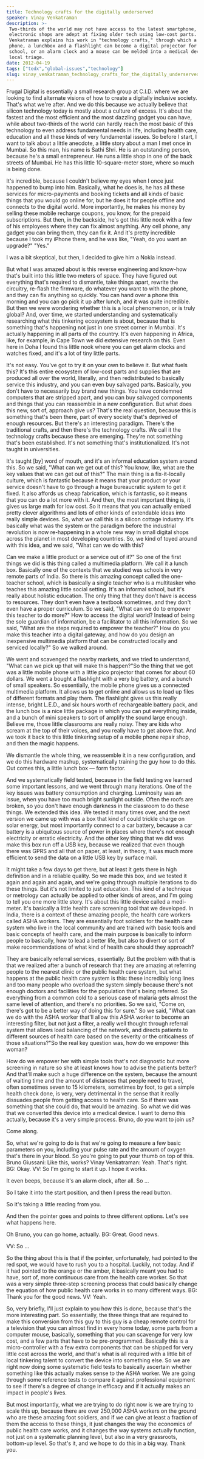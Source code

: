 ```yaml
---
title: Technology crafts for the digitally underserved
speaker: Vinay Venkatraman
description: >-
 Two-thirds of the world may not have access to the latest smartphone, but local
 electronic shops are adept at fixing older tech using low-cost parts. Vinay
 Venkatraman explains his work in "technology crafts," through which a mobile
 phone, a lunchbox and a flashlight can become a digital projector for a village
 school, or an alarm clock and a mouse can be melded into a medical device for
 local triage.
date: 2012-04-19
tags: ["tedx","global-issues","technology"]
slug: vinay_venkatraman_technology_crafts_for_the_digitally_underserved
---
```


Frugal Digital is essentially a small research group at C.I.D. where we are looking to
find alternate visions of how to create a digitally inclusive society. That's what we're
after. And we do this because we actually believe that silicon technology today is mostly
about a culture of excess. It's about the fastest and the most efficient and the most
dazzling gadget you can have, while about two-thirds of the world can hardly reach the
most basic of this technology to even address fundamental needs in life, including health
care, education and all these kinds of very fundamental issues. So before I start, I want
to talk about a little anecdote, a little story about a man I met once in Mumbai. So this
man, his name is Sathi Shri. He is an outstanding person, because he's a small
entrepreneur. He runs a little shop in one of the back streets of Mumbai. He has this
little 10-square-meter store, where so much is being done.

It's incredible, because I couldn't believe my eyes when I once just happened to bump into
him. Basically, what he does is, he has all these services for micro-payments and booking
tickets and all kinds of basic things that you would go online for, but he does it for
people offline and connects to the digital world. More importantly, he makes his money by
selling these mobile recharge coupons, you know, for the prepaid subscriptions. But then,
in the backside, he's got this little nook with a few of his employees where they can fix
almost anything. Any cell phone, any gadget you can bring them, they can fix it. And it's
pretty incredible because I took my iPhone there, and he was like, "Yeah, do you want an
upgrade?" "Yes." 

I was a bit skeptical, but then, I decided to give him a Nokia instead.

But what I was amazed about is this reverse engineering and know-how that's built into
this little two meters of space. They have figured out everything that's required to
dismantle, take things apart, rewrite the circuitry, re-flash the firmware, do whatever
you want to with the phone, and they can fix anything so quickly. You can hand over a
phone this morning and you can go pick it up after lunch, and it was quite incredible. But
then we were wondering whether this is a local phenomenon, or is truly global? And, over
time, we started understanding and systematically researching what this tinkering
ecosystem is about, because that is something that's happening not just in one street
corner in Mumbai. It's actually happening in all parts of the country. It's even happening
in Africa, like, for example, in Cape Town we did extensive research on this. Even here in
Doha I found this little nook where you can get alarm clocks and watches fixed, and it's a
lot of tiny little parts.

It's not easy. You've got to try it on your own to believe it. But what fuels this? It's
this entire ecosystem of low-cost parts and supplies that are produced all over the world,
literally, and then redistributed to basically service this industry, and you can even buy
salvaged parts. Basically, you don't have to necessarily buy brand new things. You have
condemned computers that are stripped apart, and you can buy salvaged components and
things that you can reassemble in a new configuration. But what does this new, sort of,
approach give us? That's the real question, because this is something that's been there,
part of every society that's deprived of enough resources. But there's an interesting
paradigm. There's the traditional crafts, and then there's the technology crafts. We call
it the technology crafts because these are emerging. They're not something that's been
established. It's not something that's institutionalized. It's not taught in
universities.

It's taught [by] word of mouth, and it's an informal education system around this. So we
said, "What can we get out of this? You know, like, what are the key values that we can
get out of this?" The main thing is a fix-it-locally culture, which is fantastic because
it means that your product or your service doesn't have to go through a huge bureaucratic
system to get it fixed. It also affords us cheap fabrication, which is fantastic, so it
means that you can do a lot more with it. And then, the most important thing is, it gives
us large math for low cost. So it means that you can actually embed pretty clever
algorithms and lots of other kinds of extendable ideas into really simple devices. So, what
we call this is a silicon cottage industry. It's basically what was the system or the
paradigm before the industrial revolution is now re-happening in a whole new way in small
digital shops across the planet in most developing countries. So, we kind of toyed around
with this idea, and we said, "What can we do with this?

Can we make a little product or a service out of it?" So one of the first things we did is
this thing called a multimedia platform. We call it a lunch box. Basically one of the
contexts that we studied was schools in very remote parts of India. So there is this
amazing concept called the one-teacher school, which is basically a single teacher who is
a multitasker who teaches this amazing little social setting. It's an informal school, but
it's really about holistic education. The only thing that they don't have is access to
resources. They don't even have a textbook sometimes, and they don't even have a proper
curriculum. So we said, "What can we do to empower this teacher to do more?" How to access
the digital world? Instead of being the sole guardian of information, be a facilitator to
all this information. So we said, "What are the steps required to empower the teacher?"
How do you make this teacher into a digital gateway, and how do you design an inexpensive
multimedia platform that can be constructed locally and serviced locally?" So we walked
around.

We went and scavenged the nearby markets, and we tried to understand, "What can we pick up
that will make this happen?"So the thing that we got was a little mobile phone with a
little pico projector that comes for about 60 dollars. We went a bought a flashlight with
a very big battery, and a bunch of small speakers. So essentially, the mobile phone gives
us a connected multimedia platform. It allows us to get online and allows us to load up
files of different formats and play them. The flashlight gives us this really intense,
bright L.E.D., and six hours worth of rechargeable battery pack, and the lunch box is a
nice little package in which you can put everything inside, and a bunch of mini speakers
to sort of amplify the sound large enough. Believe me, those little classrooms are really
noisy. They are kids who scream at the top of their voices, and you really have to get
above that. And we took it back to this little tinkering setup of a mobile phone repair
shop, and then the magic happens.

We dismantle the whole thing, we reassemble it in a new configuration, and we do this
hardware mashup, systematically training the guy how to do this. Out comes this, a little
lunch box — form factor.

And we systematically field tested, because in the field testing we learned some important
lessons, and we went through many iterations. One of the key issues was battery
consumption and charging. Luminosity was an issue, when you have too much bright sunlight
outside. Often the roofs are broken, so you don't have enough darkness in the classroom to
do these things. We extended this idea. We tested it many times over, and the next version
we came up with was a box that kind of could trickle charge on solar energy, but most
importantly connect to a car battery, because a car battery is a ubiquitous source of
power in places where there's not enough electricity or erratic electricity. And the other
key thing that we did was make this box run off a USB key, because we realized that even
though there was GPRS and all that on paper, at least, in theory, it was much more
efficient to send the data on a little USB key by surface mail.

It might take a few days to get there, but at least it gets there in high definition and
in a reliable quality. So we made this box, and we tested it again and again and again,
and we're going through multiple iterations to do these things. But it's not limited to
just education. This kind of a technique or metrology can actually be applied to other
kinds of areas, and I'm going to tell you one more little story. It's about this little
device called a medi-meter. It's basically a little health care screening tool that we
developed. In India, there is a context of these amazing people, the health care workers
called ASHA workers. They are essentially foot soldiers for the health care system who
live in the local community and are trained with basic tools and basic concepts of health
care, and the main purpose is basically to inform people to basically, how to lead a
better life, but also to divert or sort of make recommendations of what kind of health
care should they approach?

They are basically referral services, essentially. But the problem with that is that we
realized after a bunch of research that they are amazing at referring people to the
nearest clinic or the public health care system, but what happens at the public health
care system is this: these incredibly long lines and too many people who overload the
system simply because there's not enough doctors and facilities for the population that's
being referred. So everything from a common cold to a serious case of malaria gets almost
the same level of attention, and there's no priorities. So we said, "Come on, there's got
to be a better way of doing this for sure." So we said, "What can we do with the ASHA
worker that'll allow this ASHA worker to become an interesting filter, but not just a
filter, a really well thought through referral system that allows load balancing of the
network, and directs patients to different sources of health care based on the severity or
the criticalness of those situations?"So the real key question was, how do we empower this
woman?

How do we empower her with simple tools that's not diagnostic but more screening in nature
so she at least knows how to advise the patients better? And that'll make such a huge
difference on the system, because the amount of waiting time and the amount of distances
that people need to travel, often sometimes seven to 15 kilometers, sometimes by foot, to
get a simple health check done, is very, very detrimental in the sense that it really
dissuades people from getting access to health care. So if there was something that she
could do, that would be amazing. So what we did was that we converted this device into a
medical device. I want to demo this actually, because it's a very simple process. Bruno, do
you want to join us? 

Come along. 

So, what we're going to do is that we're going to measure a few basic parameters on you,
including your pulse rate and the amount of oxygen that's there in your blood. So you're
going to put your thumb on top of this. Bruno Giussani: Like this, works? Vinay Venkatraman:
Yeah. That's right. BG: Okay. VV: So I'm going to start it up. I hope it works.

It even beeps, because it's an alarm clock, after all. So ... 

So I take it into the start position, and then I press the read button.

So it's taking a little reading from you. 

And then the pointer goes and points to three different options. Let's see what happens
here. 

Oh Bruno, you can go home, actually. BG: Great. Good news. 

VV: So ... 

So the thing about this is that if the pointer, unfortunately, had pointed to the red
spot, we would have to rush you to a hospital. Luckily, not today. And if it had pointed
to the orange or the amber, it basically meant you had to have, sort of, more continuous
care from the health care worker. So that was a very simple three-step screening process
that could basically change the equation of how public health care works in so many
different ways. BG: Thank you for the good news. VV: Yeah.

So, very briefly, I'll just explain to you how this is done, because that's the more
interesting part. So essentially, the three things that are required to make this
conversion from this guy to this guy is a cheap remote control for a television that you
can almost find in every home today, some parts from a computer mouse, basically,
something that you can scavenge for very low cost, and a few parts that have to be
pre-programmed. Basically this is a micro-controller with a few extra components that can
be shipped for very little cost across the world, and that's what is all required with a
little bit of local tinkering talent to convert the device into something else. So we are
right now doing some systematic field tests to basically ascertain whether something like
this actually makes sense to the ASHA worker. We are going through some reference tests to
compare it against professional equipment to see if there's a degree of change in efficacy
and if it actually makes an impact in people's lives.

But most importantly, what we are trying to do right now is we are trying to scale this
up, because there are over 250,000 ASHA workers on the ground who are these amazing foot
soldiers, and if we can give at least a fraction of them the access to these things, it
just changes the way the economics of public health care works, and it changes the way
systems actually function, not just on a systematic planning level, but also in a very
grassroots, bottom-up level. So that's it, and we hope to do this in a big way. Thank you.

<!--
ad_duration=3.33
comment_count=68
event="TEDxSummit"
external_start_time=0
intro_duration=11.82
is_subtitle_required="False"
is_talk_featured="True"
language="en"
language_swap="False"
native_language="en"
number_of_related_talks=6
number_of_speakers=1
number_of_subtitled_videos=21
number_of_tags=3
number_of_talk_download_languages=21
number_of_talk_more_resources=0
number_of_talk_recommendations=0
number_of_talks_take_actions=0
post_ad_duration=0.83
published_timestamp="2012-07-22 14:59:19"
recording_date="2012-04-19"
speaker_description="Designer"
speaker_is_published=1
speaker_name="Vinay Venkatraman"
talk_name="Technology crafts for the digitally underserved"
talks_tags=["tedx","global-issues","technology"]
url_audio="https://download.ted.com/talks/VinayVenkatraman_2012S.mp3?apikey=acme-roadrunner"
url_photo_speaker="https://pe.tedcdn.com/images/ted/f9214cecf0c2b012fc4152ebf86f7f611f52ba42_254x191.jpg"
url_photo_talk="https://pe.tedcdn.com/images/ted/2a482d17d95d0b3cee395e75bf015ab5656d9470_1600x1200.jpg"
url_webpage="https://www.ted.com/talks/vinay_venkatraman_technology_crafts_for_the_digitally_underserved"
video_type_name="TEDx Talk"
-->